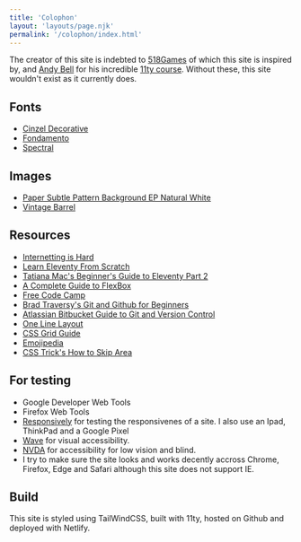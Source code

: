 ```yaml
---
title: 'Colophon'
layout: 'layouts/page.njk'
permalink: '/colophon/index.html'
---
```


The creator of this site is indebted to [518Games](http://518games.com/) of which this site is inspired by, and [Andy Bell](https://hankchizljaw.com/) for his incredible [11ty course](https://piccalil.li/course/learn-eleventy-from-scratch/). Without these, this site wouldn't exist as it currently does.

## Fonts

* [Cinzel Decorative](https://fonts.google.com/specimen/Cinzel+Decorative)
* [Fondamento](https://fonts.google.com/specimen/Fondamento)
* [Spectral](https://fonts.google.com/specimen/Spectral)

## Images

* [Paper Subtle Pattern Background EP Natural White](https://www.toptal.com/designers/subtlepatterns/ep-natural-white/)
* [Vintage Barrel](https://graphicgoods.net/downloads/free-vintage-illustrations-vol-2/)

## Resources

* [Internetting is Hard](https://www.internetingishard.com/)
* [Learn Eleventy From Scratch](https://piccalil.li/course/learn-eleventy-from-scratch/)
* [Tatiana Mac's Beginner's Guide to Eleventy Part 2](https://tatianamac.com/posts/beginner-eleventy-tutorial-partii/)
* [A Complete Guide to FlexBox](https://css-tricks.com/snippets/css/a-guide-to-flexbox/)
* [Free Code Camp](https://www.freecodecamp.org/)
* [Brad Traversy's Git and Github for Beginners](https://www.youtube.com/watch?v=SWYqp7iY_Tc)
* [Atlassian Bitbucket Guide to Git and Version Control](https://www.atlassian.com/git/tutorials/what-is-version-control)
* [One Line Layout](https://1linelayouts.glitch.me/)
* [CSS Grid Guide](https://learncssgrid.com/)
* [Emojipedia](https://emojipedia.org/)
* [CSS Trick's How to Skip Area](https://css-tricks.com/how-to-create-a-skip-to-content-link/)

## For testing

* Google Developer Web Tools
* Firefox Web Tools
* [Responsively](https://responsively.app/) for testing the responsivenes of a site. I also use an Ipad, ThinkPad and a Google Pixel
* [Wave](https://wave.webaim.org/) for visual accessibility. 
* [NVDA](https://www.nvaccess.org/) for accessibility for low vision and blind.
* I try to make sure the site looks and works decently accross Chrome, Firefox, Edge and Safari although this site does not support IE.

## Build 

This site is styled using TailWindCSS, built with 11ty, hosted on Github and deployed with Netlify.
